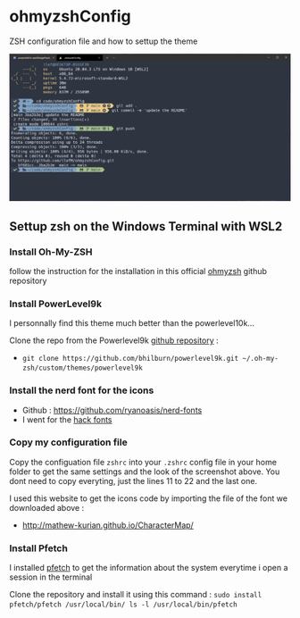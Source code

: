 # ohmyzshConfig

ZSH configuration file and how to settup the theme

![](zshscreenshot.PNG)

## Settup zsh on the Windows Terminal with WSL2

### Install Oh-My-ZSH

follow the instruction for the installation in this official [ohmyzsh](https://github.com/ohmyzsh/ohmyzsh) github repository

### Install PowerLevel9k

I personnally find this theme much better than the powerlevel10k...

Clone the repo from the Powerlevel9k [github repository](https://github.com/Powerlevel9k/powerlevel9k) :

- `git clone https://github.com/bhilburn/powerlevel9k.git ~/.oh-my-zsh/custom/themes/powerlevel9k`

### Install the nerd font for the icons

- Github : https://github.com/ryanoasis/nerd-fonts
- I went for the [hack fonts](https://github.com/ryanoasis/nerd-fonts/blob/master/patched-fonts/Hack/Regular/complete/Hack%20Regular%20Nerd%20Font%20Complete.ttf)

### Copy my configuration file

Copy the configuation file `zshrc` into your `.zshrc` config file in your home folder to get the same settings and the look of the screenshot above. You dont need to copy everyting, just the lines 11 to 22 and the last one.

I used this website to get the icons code by importing the file of the font we downloaded above :

- http://mathew-kurian.github.io/CharacterMap/

### Install Pfetch

I installed [pfetch](https://github.com/dylanaraps/pfetch) to get the information about the system everytime i open a session in the terminal

Clone the repository and install it using this command : `sudo install pfetch/pfetch /usr/local/bin/ ls -l /usr/local/bin/pfetch`

